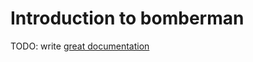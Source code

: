 # Introduction to bomberman

TODO: write [great documentation](http://jacobian.org/writing/what-to-write/)
